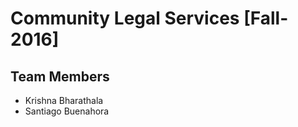 # Community Legal Services [Fall-2016]


## Team Members
* Krishna Bharathala
* Santiago Buenahora

